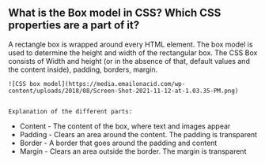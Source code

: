 ## What is the Box model in CSS? Which CSS properties are a part of it?
A rectangle box is wrapped around every HTML element. The box model is used to determine the height and width of the rectangular box. The CSS Box consists of Width and height (or in the absence of that, default values and the content inside), padding, borders, margin.

    ![CSS box model](https://media.emailonacid.com/wp-content/uploads/2018/08/Screen-Shot-2021-11-12-at-1.03.35-PM.png)


    Explanation of the different parts:

* Content - The content of the box, where text and images appear
* Padding - Clears an area around the content. The padding is transparent
* Border - A border that goes around the padding and content
* Margin - Clears an area outside the border. The margin is transparent